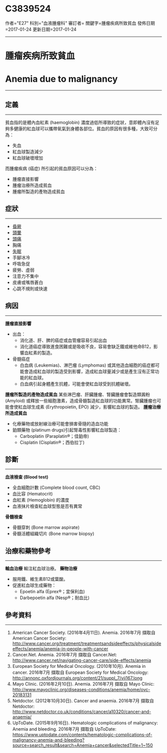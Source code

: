 # C3839524
作者="E27"
科別="血液腫瘤科"
審訂者=
關鍵字=腫瘤疾病所致貧血
發佈日期=2017-01-24
更新日期=2017-01-24

----------
# 腫瘤疾病所致貧血
# Anemia due to malignancy
----------
## 定義
----------

貧血指的是體內血紅素 (haemoglobin) 濃度過低所導致的症狀，意即體內沒有足夠多健康的紅血球可以攜帶氧氣到身體各部位。貧血的原因有很多種，大致可分為：

- 失血
- 紅血球製造減少
- 紅血球破壞增加

而腫瘤疾病 (癌症) 所引起的貧血原因可以分為：

- 腫瘤直接影響
- 腫瘤治療所造成貧血
- 腫瘤所製造的產物造成貧血
## 症狀
----------
- [昏厥](C0039070)
- [頭暈](C0012833)
- [頭痛](C0018681)
- 胸痛
- [失眠](C0917801-01)
- 手腳冰冷
- 呼吸急促
- 疲勞、虛弱
- 注意力不集中
- 皮膚或嘴唇蒼白
- 心跳不規則或快速
## 病因
----------

**腫瘤直接影響**

- 出血：
  - 消化道、肝、脾的癌症或血管瘤容易引起出血
  - 消化道癌症導致進食困難或是吸收不良，容易會缺乏鐵或維他命B12，影響血紅素的製造。
- 骨髓癌症
  - 白血病 (Leukemias)、淋巴瘤 (Lymphomas) 或其他造血細胞的癌症都可能會造成紅血球的製造受到影響，造成紅血球量減少或是產生沒有正常功能的紅血球。
  - 白血病引起身體產生抗體，可能會使紅血球受到抗體破壞。

**腫瘤所製造的產物造成貧血**
某些淋巴瘤、肝臟腫瘤、腎臟腫瘤會製造類澱粉 (Amyloid) 或釋放一些細胞激素，造成骨髓製造紅血球的功能異常。腎臟腫瘤也可能會使紅血球生成素 (Erythropoietin, EPO) 減少，影響紅血球的製造。
**腫瘤治療所造成貧血**

- 化療藥物或放射線治療可能會損害骨隨的造血功能
- 鉑類藥物 (platinum drugs)引起腎毒性影響紅血球製造：
  - Carboplatin (Paraplatin®；佳鉑帝)
  - Cisplatin (Cisplatin®；西伯拉丁)
## 診斷
----------

**血液檢查 (Blood test)**

- 全血細胞計數 (Complete blood count, CBC)
- 血比容 (Hematocrit)
- 血紅素 (Hemoglobin) 的濃度
- 血液抹片檢查紅血球型態是否有異常

**骨髓檢查**

- 骨髓穿刺 (Bone marrow aspirate)
- 骨髓活體組織切片 (Bone marrow biopsy)
## 治療和藥物參考
----------

**輸血治療**
輸注紅血球治療。
**藥物治療**

- 服用鐵、維生素B12或葉酸。
- 促進紅血球生成藥物：
  - Epoetin alfa (Eprex®；宜保利血)
  - Darbepoetin alfa (Nesp®；耐血比)
## 參考資料
----------
1. American Cancer Society. (2016年4月11日). Anemia. 2016年7月 擷取自 American Cancer Society: http://www.cancer.org/treatment/treatmentsandsideeffects/physicalsideeffects/anemia/anemia-in-people-with-cancer
2. Cancer.Net. Anemia. 2016年7月 擷取自 Cancer.Net: 
  http://www.cancer.net/navigating-cancer-care/side-effects/anemia
3. European Society for Medical Oncology. (2010年10月). Anemia in cancer. 2016年7月 擷取自 European Society for Medical Oncology: http://annonc.oxfordjournals.org/content/21/suppl_7/vii167.long
4. Mayo Clinic. (2016年2月10日). Anemia. 2016年7月 擷取自 Mayo Clinic: http://www.mayoclinic.org/diseases-conditions/anemia/home/ovc-20183131
5. Netdoctor. (2012年10月30日). Cancer and anaemia. 2016年7月 擷取自 Netdoctor: http://www.netdoctor.co.uk/conditions/cancer/a10320/cancer-and-anaemia/
6. UpToDate. (2015年9月16日). Hematologic complications of malignancy: Anemia and bleeding. 2016年7月 擷取自 UpToDate: 
  https://www.uptodate.com/contents/hematologic-complications-of-malignancy-anemia-and-bleeding?source=search_result&search=Anemia+cancer&selectedTitle=1~150

